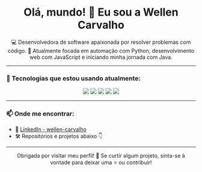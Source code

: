 <h1 align="center">Olá, mundo! 👋 Eu sou a Wellen Carvalho</h1>

<p align="center">
  💻 Desenvolvedora de software apaixonada por resolver problemas com código.  
  🎯 Atualmente focada em automação com Python, desenvolvimento web com JavaScript e iniciando minha jornada com Java.
</p>

---

### 🚀 Tecnologias que estou usando atualmente:

<p align="center">
  <img src="https://img.shields.io/badge/-Python-3776AB?style=for-the-badge&logo=python&logoColor=white"/>
  <img src="https://img.shields.io/badge/-JavaScript-F7DF1E?style=for-the-badge&logo=javascript&logoColor=black"/>
  <img src="https://img.shields.io/badge/-Java-007396?style=for-the-badge&logo=java&logoColor=white"/>
  <img src="https://img.shields.io/badge/-Git-F05032?style=for-the-badge&logo=git&logoColor=white"/>
  <img src="https://img.shields.io/badge/-GitHub-181717?style=for-the-badge&logo=github&logoColor=white"/>
</p>

---

### 📫 Onde me encontrar:
- 💼 [LinkedIn - wellen-carvalho](https://www.linkedin.com/in/wellen-carvalho-5804b8160/)
- 🛠️ Repositórios e projetos abaixo 👇

---

<div align="center">
  Obrigada por visitar meu perfil! 💜  
  Se curtir algum projeto, sinta-se à vontade para deixar uma ⭐ ou contribuir!  
</div>

